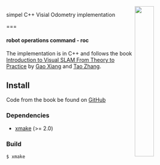 



<img align="right" width="32%" src="./misc/roc_2.png">

simpel C++ Visial Odometry implementation

===
#### robot operations command - roc

The implementation is in C++ and follows the book [Introduction to Visual SLAM From Theory to Practice](https://link.springer.com/book/10.1007/978-981-16-4939-4) by [Gao Xiang](https://link.springer.com/search?dc.creator=Xiang+Gao) and [Tao Zhang](https://link.springer.com/search?dc.creator=Tao+Zhang).

## Install

Code from the book be found on [GitHub](https://github.com/gaoxiang12/slambook-en)


### Dependencies

- [xmake](http://xmake.io/) (>= 2.0)

### Build

```bash
$ xmake
```